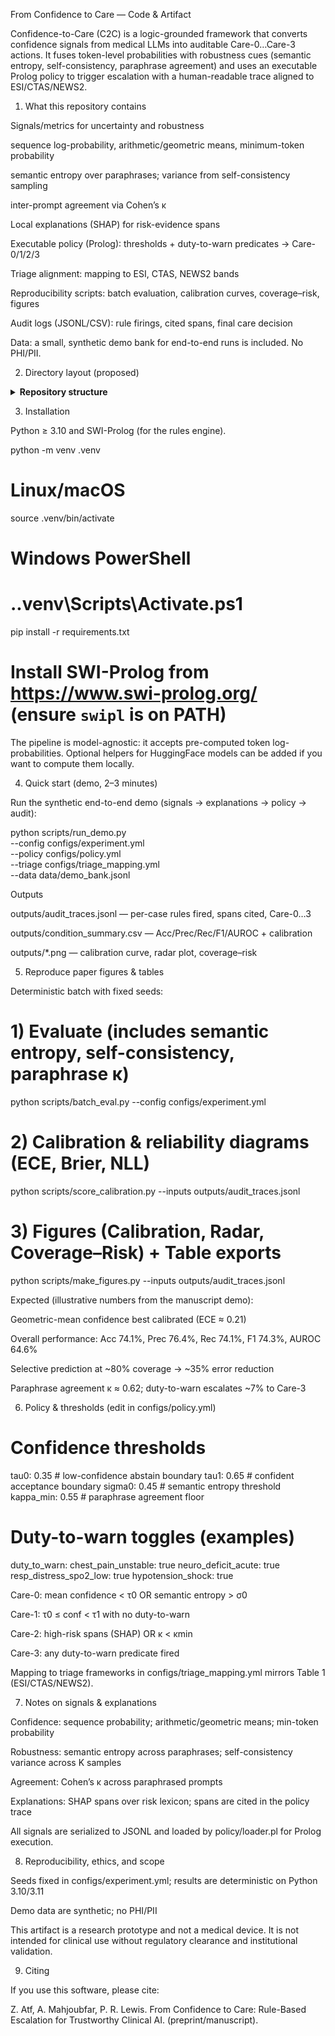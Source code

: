 From Confidence to Care — Code & Artifact

Confidence-to-Care (C2C) is a logic-grounded framework that converts confidence signals from medical LLMs into auditable Care-0…Care-3 actions. It fuses token-level probabilities with robustness cues (semantic entropy, self-consistency, paraphrase agreement) and uses an executable Prolog policy to trigger escalation with a human-readable trace aligned to ESI/CTAS/NEWS2.

1) What this repository contains

Signals/metrics for uncertainty and robustness

sequence log-probability, arithmetic/geometric means, minimum-token probability

semantic entropy over paraphrases; variance from self-consistency sampling

inter-prompt agreement via Cohen’s κ

Local explanations (SHAP) for risk-evidence spans

Executable policy (Prolog): thresholds + duty-to-warn predicates → Care-0/1/2/3

Triage alignment: mapping to ESI, CTAS, NEWS2 bands

Reproducibility scripts: batch evaluation, calibration curves, coverage–risk, figures

Audit logs (JSONL/CSV): rule firings, cited spans, final care decision

Data: a small, synthetic demo bank for end-to-end runs is included. No PHI/PII.

2) Directory layout (proposed)
<details>
<summary><b>Repository structure</b></summary>

<div dir="ltr">

```text
.
├─ policy/
│  ├─ rules.pl          # Prolog policy (thresholds, duty-to-warn)
│  └─ loader.pl         # JSONL → Prolog facts
├─ scripts/
│  ├─ run_demo.py       # one-click end-to-end demo
│  ├─ batch_eval.py     # four care levels; writes metrics/plots
│  ├─ score_calibration.py   # ECE, Brier, NLL; reliability diagrams
│  ├─ make_figures.py   # calibration, radar, tables
│  └─ export_audit.py   # JSONL traces → readable CSV
├─ outputs/             # created on first run
│  ├─ audit_traces.jsonl
│  ├─ condition_summary.csv
│  ├─ calib_curve.png
│  ├─ radar_perf.png
│  └─ coverage_risk.png
└─ requirements.txt
```

</div>
</details>



3) Installation

Python ≥ 3.10 and SWI-Prolog (for the rules engine).

python -m venv .venv
# Linux/macOS
source .venv/bin/activate
# Windows PowerShell
# .\.venv\Scripts\Activate.ps1

pip install -r requirements.txt
# Install SWI-Prolog from https://www.swi-prolog.org/ (ensure `swipl` is on PATH)


The pipeline is model-agnostic: it accepts pre-computed token log-probabilities. Optional helpers for HuggingFace models can be added if you want to compute them locally.

4) Quick start (demo, 2–3 minutes)

Run the synthetic end-to-end demo (signals → explanations → policy → audit):

python scripts/run_demo.py \
  --config configs/experiment.yml \
  --policy configs/policy.yml \
  --triage configs/triage_mapping.yml \
  --data data/demo_bank.jsonl


Outputs

outputs/audit_traces.jsonl — per-case rules fired, spans cited, Care-0…3

outputs/condition_summary.csv — Acc/Prec/Rec/F1/AUROC + calibration

outputs/*.png — calibration curve, radar plot, coverage–risk

5) Reproduce paper figures & tables

Deterministic batch with fixed seeds:

# 1) Evaluate (includes semantic entropy, self-consistency, paraphrase κ)
python scripts/batch_eval.py --config configs/experiment.yml

# 2) Calibration & reliability diagrams (ECE, Brier, NLL)
python scripts/score_calibration.py --inputs outputs/audit_traces.jsonl

# 3) Figures (Calibration, Radar, Coverage–Risk) + Table exports
python scripts/make_figures.py --inputs outputs/audit_traces.jsonl


Expected (illustrative numbers from the manuscript demo):

Geometric-mean confidence best calibrated (ECE ≈ 0.21)

Overall performance: Acc 74.1%, Prec 76.4%, Rec 74.1%, F1 74.3%, AUROC 64.6%

Selective prediction at ~80% coverage → ~35% error reduction

Paraphrase agreement κ ≈ 0.62; duty-to-warn escalates ~7% to Care-3

6) Policy & thresholds (edit in configs/policy.yml)
# Confidence thresholds
tau0: 0.35         # low-confidence abstain boundary
tau1: 0.65         # confident acceptance boundary
sigma0: 0.45       # semantic entropy threshold
kappa_min: 0.55    # paraphrase agreement floor

# Duty-to-warn toggles (examples)
duty_to_warn:
  chest_pain_unstable: true
  neuro_deficit_acute: true
  resp_distress_spo2_low: true
  hypotension_shock: true


Care-0: mean confidence < τ0 OR semantic entropy > σ0

Care-1: τ0 ≤ conf < τ1 with no duty-to-warn

Care-2: high-risk spans (SHAP) OR κ < κmin

Care-3: any duty-to-warn predicate fired

Mapping to triage frameworks in configs/triage_mapping.yml mirrors Table 1 (ESI/CTAS/NEWS2).

7) Notes on signals & explanations

Confidence: sequence probability; arithmetic/geometric means; min-token probability

Robustness: semantic entropy across paraphrases; self-consistency variance across K samples

Agreement: Cohen’s κ across paraphrased prompts

Explanations: SHAP spans over risk lexicon; spans are cited in the policy trace

All signals are serialized to JSONL and loaded by policy/loader.pl for Prolog execution.

8) Reproducibility, ethics, and scope

Seeds fixed in configs/experiment.yml; results are deterministic on Python 3.10/3.11

Demo data are synthetic; no PHI/PII

This artifact is a research prototype and not a medical device. It is not intended for clinical use without regulatory clearance and institutional validation.

9) Citing

If you use this software, please cite:

Z. Atf, A. Mahjoubfar, P. R. Lewis. From Confidence to Care: Rule-Based Escalation for Trustworthy Clinical AI. (preprint/manuscript).
